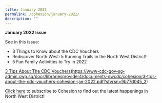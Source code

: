```yaml
---
title: January 2022
permalink: /cohesion/january-2022/
description: ""
---
```

**January 2022 Issue** 

See in this issue:

*   3 Things to Know about the CDC Vouchers
*   Rediscover North West: 5 Running Trails in the North West District!
*   5 Fun Family Activities to Try in 2022

[3 Tips About The CDC Vouchers](https://go.gov.sg/cohesion-jan-2022)(https://www-cdc-gov-sg-admin.cwp.sg/docs/librariesprovider4/documents-nwcdc/cohesion/3-tips-about-the-cdc-vouchers-cohesion-jan-2022.pdf?sfvrsn=9b77d045_2)

[Click here](https://form.gov.sg/#!/630866290405b700128d6e53) to subscribe to Cohesion to find out the latest happenings in North West District!